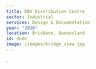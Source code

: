 ```yaml
---
title: DNV Distribution Centre
sector: Industrial
services: Design & Documentation
year: "2020"
location: Brisbane, Queensland
id: dndc
image: /images/bridge_view.jpg
---
```


.
